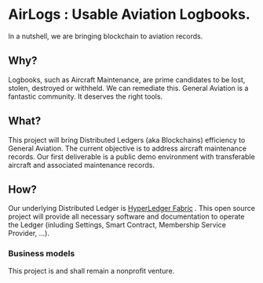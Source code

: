 # AirLogs : Usable Aviation Logbooks.
In a nutshell, we are bringing blockchain to aviation records.

## Why?
Logbooks, such as Aircraft Maintenance, are prime candidates to be lost, stolen, destroyed or withheld. We can remediate this.
General Aviation is a fantastic community. It deserves the right tools.

## What?
This project will bring Distributed Ledgers (aka Blockchains) efficiency to General Aviation.
The current objective is to address aircraft maintenance records.
Our first deliverable is a public demo environment with transferable aircraft and associated maintenance records.

## How?
Our underlying Distributed Ledger is [HyperLedger Fabric](https://www.hyperledger.org/projects/fabric "HyperLedger Fabric") .
This open source project will provide all necessary software and documentation to operate the Ledger (inluding Settings, Smart Contract, Membership Service Provider, ...).

### Business models
This project is and shall remain a nonprofit venture.
